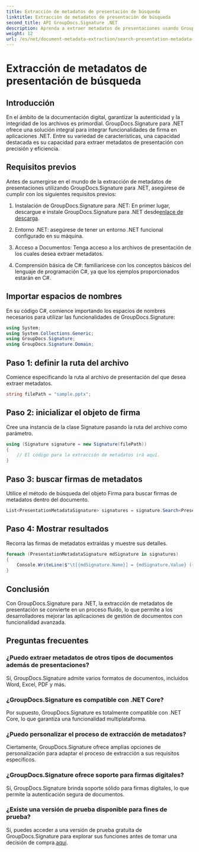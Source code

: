 ```yaml
---
title: Extracción de metadatos de presentación de búsqueda
linktitle: Extracción de metadatos de presentación de búsqueda
second_title: API GroupDocs.Signature .NET
description: Aprenda a extraer metadatos de presentaciones usando GroupDocs.Signature para .NET. Mejore sus capacidades de gestión de documentos sin esfuerzo.
weight: 12
url: /es/net/document-metadata-extraction/search-presentation-metadata-extraction/
---
```


# Extracción de metadatos de presentación de búsqueda

## Introducción
En el ámbito de la documentación digital, garantizar la autenticidad y la integridad de los archivos es primordial. GroupDocs.Signature para .NET ofrece una solución integral para integrar funcionalidades de firma en aplicaciones .NET. Entre su variedad de características, una capacidad destacada es su capacidad para extraer metadatos de presentación con precisión y eficiencia.
## Requisitos previos
Antes de sumergirse en el mundo de la extracción de metadatos de presentaciones utilizando GroupDocs.Signature para .NET, asegúrese de cumplir con los siguientes requisitos previos:
1.  Instalación de GroupDocs.Signature para .NET: En primer lugar, descargue e instale GroupDocs.Signature para .NET desde[enlace de descarga](https://releases.groupdocs.com/signature/net/).
   
2. Entorno .NET: asegúrese de tener un entorno .NET funcional configurado en su máquina.
   
3. Acceso a Documentos: Tenga acceso a los archivos de presentación de los cuales desea extraer metadatos.
   
4. Comprensión básica de C#: familiarícese con los conceptos básicos del lenguaje de programación C#, ya que los ejemplos proporcionados estarán en C#.

## Importar espacios de nombres
En su código C#, comience importando los espacios de nombres necesarios para utilizar las funcionalidades de GroupDocs.Signature:
```csharp
using System;
using System.Collections.Generic;
using GroupDocs.Signature;
using GroupDocs.Signature.Domain;
```
## Paso 1: definir la ruta del archivo
Comience especificando la ruta al archivo de presentación del que desea extraer metadatos.
```csharp
string filePath = "sample.pptx";
```
## Paso 2: inicializar el objeto de firma
Cree una instancia de la clase Signature pasando la ruta del archivo como parámetro.
```csharp
using (Signature signature = new Signature(filePath))
{
    // El código para la extracción de metadatos irá aquí.
}
```
## Paso 3: buscar firmas de metadatos
Utilice el método de búsqueda del objeto Firma para buscar firmas de metadatos dentro del documento.
```csharp
List<PresentationMetadataSignature> signatures = signature.Search<PresentationMetadataSignature>(SignatureType.Metadata);
```
## Paso 4: Mostrar resultados
Recorra las firmas de metadatos extraídas y muestre sus detalles.
```csharp
foreach (PresentationMetadataSignature mdSignature in signatures)
{
    Console.WriteLine($"\t[{mdSignature.Name}] = {mdSignature.Value} ({mdSignature.Type})");
}
```

## Conclusión
Con GroupDocs.Signature para .NET, la extracción de metadatos de presentación se convierte en un proceso fluido, lo que permite a los desarrolladores mejorar las aplicaciones de gestión de documentos con funcionalidad avanzada.
## Preguntas frecuentes
### ¿Puedo extraer metadatos de otros tipos de documentos además de presentaciones?
Sí, GroupDocs.Signature admite varios formatos de documentos, incluidos Word, Excel, PDF y más.
### ¿GroupDocs.Signature es compatible con .NET Core?
Por supuesto, GroupDocs.Signature es totalmente compatible con .NET Core, lo que garantiza una funcionalidad multiplataforma.
### ¿Puedo personalizar el proceso de extracción de metadatos?
Ciertamente, GroupDocs.Signature ofrece amplias opciones de personalización para adaptar el proceso de extracción a sus requisitos específicos.
### ¿GroupDocs.Signature ofrece soporte para firmas digitales?
Sí, GroupDocs.Signature brinda soporte sólido para firmas digitales, lo que permite la autenticación segura de documentos.
### ¿Existe una versión de prueba disponible para fines de prueba?
 Sí, puedes acceder a una versión de prueba gratuita de GroupDocs.Signature para explorar sus funciones antes de tomar una decisión de compra.[aquí](https://releases.groupdocs.com/).